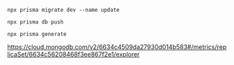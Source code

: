 ```
npx prisma migrate dev --name update
```

```
npx prisma db push
```

```
npx prisma generate
```

https://cloud.mongodb.com/v2/6634c4509da27930d014b583#/metrics/replicaSet/6634c56208468f3ee867f2e1/explorer